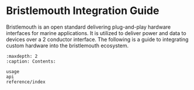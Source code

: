 # Bristlemouth Integration Guide

Bristlemouth is an open standard delivering plug-and-play hardware interfaces for marine applications.
It is utilized to deliver power and data to devices over a 2 conductor interface.
The following is a guide to integrating custom hardware into the bristlemouth ecosystem.

```{toctree}
:maxdepth: 2
:caption: Contents:

usage
api
reference/index
```
